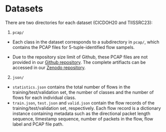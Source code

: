 # Datasets

There are two directories for each dataset (CICDOH20 and TIISSRC23):

1. `pcap/`

  *  Each class in the dataset corresponds to a subdirectory in `pcap/`, which contains the PCAP files for 5-tuple-identified flow sampels.
  
  *  Due to the repository size limit of Github, these PCAP files are not provided in our [Github repository](https://github.com/InspiringGroup-Lab/CertTA). The complete artifiacts can be accessed in our [Zenodo repository](https://doi.org/10.5281/zenodo.15580293).

2. `json/`

  -  `statistics.json` contains the total number of flows in the training/test/validation set, the number of classes and the number of flows for each individual class.
  -  `train.json`, `test.json` and `valid.json` contain the flow records of the training/test/validation set, respectively. Each flow record is a dictionary instance containing metadata such as the directional packet length sequence, timestamp sequence, number of packets in the flow, flow label and PCAP file path.